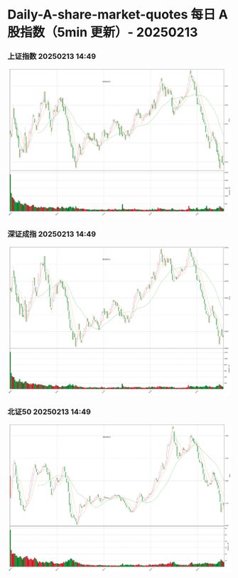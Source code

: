 
# Daily-A-share-market-quotes 每日 A 股指数（5min 更新）- 20250213

### 上证指数 20250213 14:49
![](./fig/2025/2/20250213-sh000001.png)

### 深证成指 20250213 14:49
![](./fig/2025/2/20250213-sz399001.png)

### 北证50 20250213 14:49
![](./fig/2025/2/20250213-bj899050.png)
